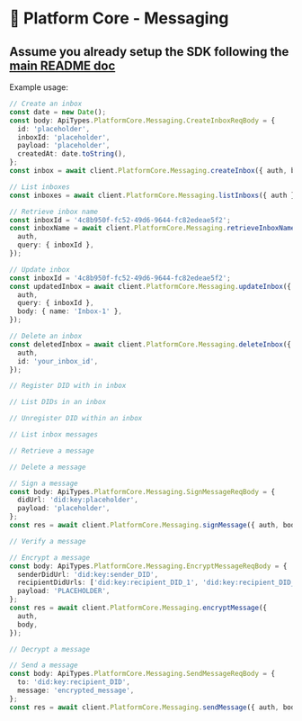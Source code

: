 # 🧍 Platform Core - Messaging
## Assume you already setup the SDK following the [main README doc](https://github.com/Mingyang-Li/mattr-vii#readme)
Example usage:
```ts
// Create an inbox
const date = new Date();
const body: ApiTypes.PlatformCore.Messaging.CreateInboxReqBody = {
  id: 'placeholder',
  inboxId: 'placeholder',
  payload: 'placeholder',
  createdAt: date.toString(),
};
const inbox = await client.PlatformCore.Messaging.createInbox({ auth, body });
```

```ts
// List inboxes
const inboxes = await client.PlatformCore.Messaging.listInboxs({ auth });
```

```ts
// Retrieve inbox name
const inboxId = '4c8b950f-fc52-49d6-9644-fc82edeae5f2';
const inboxName = await client.PlatformCore.Messaging.retrieveInboxName({
  auth,
  query: { inboxId },
});
```

```ts
// Update inbox
const inboxId = '4c8b950f-fc52-49d6-9644-fc82edeae5f2';
const updatedInbox = await client.PlatformCore.Messaging.updateInbox({
  auth,
  query: { inboxId },
  body: { name: 'Inbox-1' },
});
```

```ts
// Delete an inbox
const deletedInbox = await client.PlatformCore.Messaging.deleteInbox({
  auth,
  id: 'your_inbox_id',
});
```

```ts
// Register DID with in inbox
```

```ts
// List DIDs in an inbox
```

```ts
// Unregister DID within an inbox
```

```ts
// List inbox messages
```

```ts
// Retrieve a message
```

```ts
// Delete a message
```

```ts
// Sign a message
const body: ApiTypes.PlatformCore.Messaging.SignMessageReqBody = {
  didUrl: 'did:key:placeholder',
  payload: 'placeholder',
};
const res = await client.PlatformCore.Messaging.signMessage({ auth, body });
```

```ts
// Verify a message
```

```ts
// Encrypt a message
const body: ApiTypes.PlatformCore.Messaging.EncryptMessageReqBody = {
  senderDidUrl: 'did:key:sender_DID',
  recipientDidUrls: ['did:key:recipient_DID_1', 'did:key:recipient_DID_2'],
  payload: 'PLACEHOLDER',
};
const res = await client.PlatformCore.Messaging.encryptMessage({
  auth,
  body,
});
```

```ts
// Decrypt a message
```

```ts
// Send a message
const body: ApiTypes.PlatformCore.Messaging.SendMessageReqBody = {
  to: 'did:key:recipient_DID',
  message: 'encrypted_message',
};
const res = await client.PlatformCore.Messaging.sendMessage({ auth, body });
```
